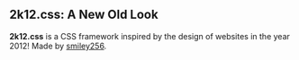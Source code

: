 ## 2k12.css: A New Old Look

**2k12.css** is a CSS framework inspired by the design of websites in the year 2012! Made by [smiley256](https://linktr.ee/smiley256/).
